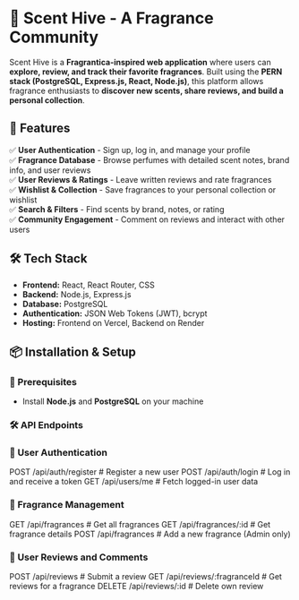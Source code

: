 # 🌿 Scent Hive - A Fragrance Community

Scent Hive is a **Fragrantica-inspired web application** where users can **explore, review, and track their favorite fragrances**. Built using the **PERN stack (PostgreSQL, Express.js, React, Node.js)**, this platform allows fragrance enthusiasts to **discover new scents, share reviews, and build a personal collection**.

## **🚀 Features**
✅ **User Authentication** - Sign up, log in, and manage your profile  
✅ **Fragrance Database** - Browse perfumes with detailed scent notes, brand info, and user reviews  
✅ **User Reviews & Ratings** - Leave written reviews and rate fragrances  
✅ **Wishlist & Collection** - Save fragrances to your personal collection or wishlist  
✅ **Search & Filters** - Find scents by brand, notes, or rating  
✅ **Community Engagement** - Comment on reviews and interact with other users  

## **🛠️ Tech Stack**
- **Frontend:** React, React Router, CSS  
- **Backend:** Node.js, Express.js  
- **Database:** PostgreSQL  
- **Authentication:** JSON Web Tokens (JWT), bcrypt  
- **Hosting:** Frontend on Vercel, Backend on Render  

## **📦 Installation & Setup**
### **🔧 Prerequisites**
- Install **Node.js** and **PostgreSQL** on your machine

### **🛠 API Endpoints**
### **🔧 User Authentication**
POST /api/auth/register  # Register a new user
POST /api/auth/login     # Log in and receive a token
GET  /api/users/me       # Fetch logged-in user data

### **🔧 Fragrance Management**
GET  /api/fragrances         # Get all fragrances
GET  /api/fragrances/:id     # Get fragrance details
POST /api/fragrances         # Add a new fragrance (Admin only)

### **🔧 User Reviews and Comments**
POST   /api/reviews                # Submit a review
GET    /api/reviews/:fragranceId   # Get reviews for a fragrance
DELETE /api/reviews/:id            # Delete own review
